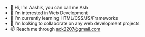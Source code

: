 - 👋 Hi, I’m Aashik, you can call me Ash
- 👀 I’m interested in Web Development
- 🌱 I’m currently learning HTML/CSS/JS/Frameworks
- 💞️ I’m looking to collaborate on any web development projects
- 📫 Reach me through ack2207@gmail.com

<!---
AASHIK11/AASHIK11 is a ✨ special ✨ repository because its `README.md` (this file) appears on your GitHub profile.
You can click the Preview link to take a look at your changes.
--->
